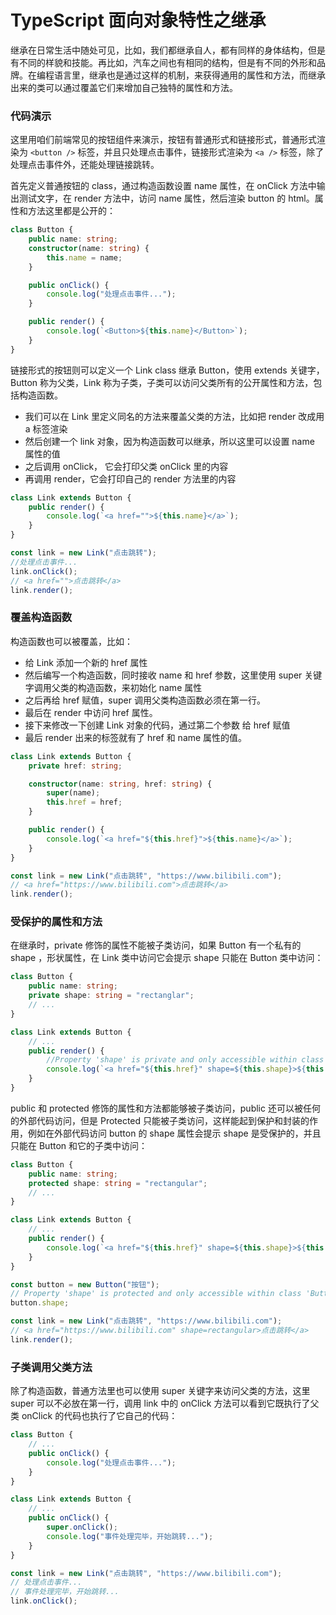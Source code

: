 # TypeScript 面向对象特性之继承

继承在日常生活中随处可见，比如，我们都继承自人，都有同样的身体结构，但是有不同的样貌和技能。再比如，汽车之间也有相同的结构，但是有不同的外形和品牌。在编程语言里，继承也是通过这样的机制，来获得通用的属性和方法，而继承出来的类可以通过覆盖它们来增加自己独特的属性和方法。

### 代码演示

这里用咱们前端常见的按钮组件来演示，按钮有普通形式和链接形式，普通形式渲染为 `<button />` 标签，并且只处理点击事件，链接形式渲染为 `<a />` 标签，除了处理点击事件外，还能处理链接跳转。

首先定义普通按钮的 class，通过构造函数设置 name 属性，在 onClick 方法中输出测试文字，在 render 方法中，访问 name 属性，然后渲染 button 的 html。属性和方法这里都是公开的：

```typescript
class Button {
	public name: string;
	constructor(name: string) {
		this.name = name;
	}

	public onClick() {
		console.log("处理点击事件...");
	}

	public render() {
		console.log(`<Button>${this.name}</Button>`);
	}
}
```

链接形式的按钮则可以定义一个 Link class 继承 Button，使用 extends 关键字，Button 称为父类，Link 称为子类，子类可以访问父类所有的公开属性和方法，包括构造函数。

- 我们可以在 Link 里定义同名的方法来覆盖父类的方法，比如把 render 改成用 a 标签渲染
- 然后创建一个 link 对象，因为构造函数可以继承，所以这里可以设置 name 属性的值
- 之后调用 onClick， 它会打印父类 onClick 里的内容
- 再调用 render，它会打印自己的 render 方法里的内容

```typescript
class Link extends Button {
	public render() {
		console.log(`<a href="">${this.name}</a>`);
	}
}

const link = new Link("点击跳转");
//处理点击事件...
link.onClick();
// <a href="">点击跳转</a>
link.render();
```

### 覆盖构造函数

构造函数也可以被覆盖，比如：

- 给 Link 添加一个新的 href 属性
- 然后编写一个构造函数，同时接收 name 和 href 参数，这里使用 super 关键字调用父类的构造函数，来初始化 name 属性
- 之后再给 href 赋值，super 调用父类构造函数必须在第一行。
- 最后在 render 中访问 href 属性。
- 接下来修改一下创建 Link 对象的代码，通过第二个参数 给 href 赋值
- 最后 render 出来的标签就有了 href 和 name 属性的值。

```typescript
class Link extends Button {
	private href: string;

	constructor(name: string, href: string) {
		super(name);
		this.href = href;
	}

	public render() {
		console.log(`<a href="${this.href}">${this.name}</a>`);
	}
}

const link = new Link("点击跳转", "https://www.bilibili.com");
// <a href="https://www.bilibili.com">点击跳转</a>
link.render();
```

### 受保护的属性和方法

在继承时，private 修饰的属性不能被子类访问，如果 Button 有一个私有的 shape ，形状属性，在 Link 类中访问它会提示 shape 只能在 Button 类中访问：

```typescript
class Button {
	public name: string;
	private shape: string = "rectanglar";
	// ...
}

class Link extends Button {
	// ...
	public render() {
		//Property 'shape' is private and only accessible within class 'Button'.ts(2341)
		console.log(`<a href="${this.href}" shape=${this.shape}>${this.name}</a>`);
	}
}
```

public 和 protected 修饰的属性和方法都能够被子类访问，public 还可以被任何的外部代码访问，但是 Protected 只能被子类访问，这样能起到保护和封装的作用，例如在外部代码访问 button 的 shape 属性会提示 shape 是受保护的，并且只能在 Button 和它的子类中访问：

```typescript
class Button {
	public name: string;
	protected shape: string = "rectangular";
	// ...
}

class Link extends Button {
	// ...
	public render() {
		console.log(`<a href="${this.href}" shape=${this.shape}>${this.name}</a>`);
	}
}

const button = new Button("按钮");
// Property 'shape' is protected and only accessible within class 'Button' and its subclasses.ts(2445)
button.shape;

const link = new Link("点击跳转", "https://www.bilibili.com");
// <a href="https://www.bilibili.com" shape=rectangular>点击跳转</a>
link.render();
```

### 子类调用父类方法

除了构造函数，普通方法里也可以使用 super 关键字来访问父类的方法，这里 super 可以不必放在第一行，调用 link 中的 onClick 方法可以看到它既执行了父类 onClick 的代码也执行了它自己的代码：

```typescript
class Button {
	// ...
	public onClick() {
		console.log("处理点击事件...");
	}
}

class Link extends Button {
	// ...
	public onClick() {
		super.onClick();
		console.log("事件处理完毕，开始跳转...");
	}
}

const link = new Link("点击跳转", "https://www.bilibili.com");
// 处理点击事件...
// 事件处理完毕，开始跳转...
link.onClick();
```
